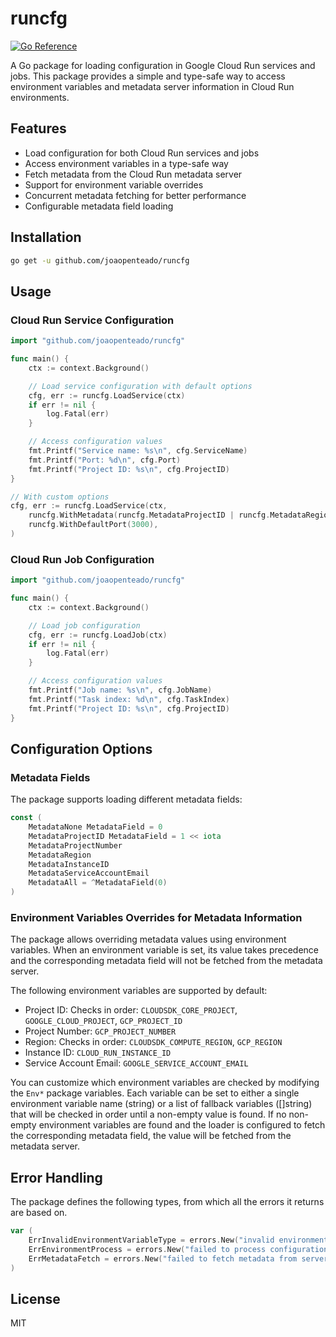 # runcfg

[![Go Reference](https://pkg.go.dev/badge/github.com/joaopenteado/runcfg.svg)](https://pkg.go.dev/github.com/joaopenteado/runcfg)

A Go package for loading configuration in Google Cloud Run services and jobs.
This package provides a simple and type-safe way to access environment variables
and metadata server information in Cloud Run environments.

## Features

- Load configuration for both Cloud Run services and jobs
- Access environment variables in a type-safe way
- Fetch metadata from the Cloud Run metadata server
- Support for environment variable overrides
- Concurrent metadata fetching for better performance
- Configurable metadata field loading

## Installation

```bash
go get -u github.com/joaopenteado/runcfg
```

## Usage

### Cloud Run Service Configuration

```go
import "github.com/joaopenteado/runcfg"

func main() {
    ctx := context.Background()

    // Load service configuration with default options
    cfg, err := runcfg.LoadService(ctx)
    if err != nil {
        log.Fatal(err)
    }

    // Access configuration values
    fmt.Printf("Service name: %s\n", cfg.ServiceName)
    fmt.Printf("Port: %d\n", cfg.Port)
    fmt.Printf("Project ID: %s\n", cfg.ProjectID)
}
```

```go
// With custom options
cfg, err := runcfg.LoadService(ctx,
    runcfg.WithMetadata(runcfg.MetadataProjectID | runcfg.MetadataRegion),
    runcfg.WithDefaultPort(3000),
)
```

### Cloud Run Job Configuration

```go
import "github.com/joaopenteado/runcfg"

func main() {
    ctx := context.Background()

    // Load job configuration
    cfg, err := runcfg.LoadJob(ctx)
    if err != nil {
        log.Fatal(err)
    }

    // Access configuration values
    fmt.Printf("Job name: %s\n", cfg.JobName)
    fmt.Printf("Task index: %d\n", cfg.TaskIndex)
    fmt.Printf("Project ID: %s\n", cfg.ProjectID)
}
```

## Configuration Options

### Metadata Fields

The package supports loading different metadata fields:

```go
const (
    MetadataNone MetadataField = 0
    MetadataProjectID MetadataField = 1 << iota
    MetadataProjectNumber
    MetadataRegion
    MetadataInstanceID
    MetadataServiceAccountEmail
    MetadataAll = ^MetadataField(0)
)
```

### Environment Variables Overrides for Metadata Information

The package allows overriding metadata values using environment variables. When
an environment variable is set, its value takes precedence and the corresponding
metadata field will not be fetched from the metadata server.

The following environment variables are supported by default:

- Project ID: Checks in order: `CLOUDSDK_CORE_PROJECT`, `GOOGLE_CLOUD_PROJECT`, `GCP_PROJECT_ID`
- Project Number: `GCP_PROJECT_NUMBER`
- Region: Checks in order: `CLOUDSDK_COMPUTE_REGION`, `GCP_REGION`
- Instance ID: `CLOUD_RUN_INSTANCE_ID`
- Service Account Email: `GOOGLE_SERVICE_ACCOUNT_EMAIL`

You can customize which environment variables are checked by modifying the
`Env*` package variables. Each variable can be set to either a single
environment variable name (string) or a list of fallback variables ([]string)
that will be checked in order until a non-empty value is found. If no non-empty
environment variables are found and the loader is configured to fetch the
corresponding metadata field, the value will be fetched from the metadata
server.


## Error Handling

The package defines the following types, from which all the errors it returns
are based on.

```go
var (
    ErrInvalidEnvironmentVariableType = errors.New("invalid environment variable type")
    ErrEnvironmentProcess = errors.New("failed to process configuration from environment variables")
    ErrMetadataFetch = errors.New("failed to fetch metadata from server")
)
```

## License

MIT
